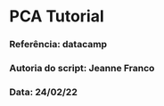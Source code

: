 # PCA Tutorial

### Referência: datacamp 
### Autoria do script: Jeanne Franco 
### Data: 24/02/22 
